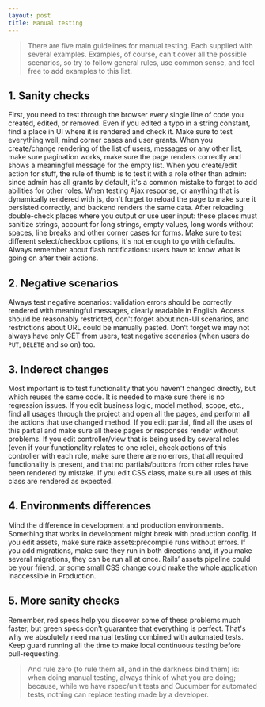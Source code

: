 ```yaml
---
layout: post
title: Manual testing
---
```


> There are five main guidelines for manual testing. Each supplied with several examples. Examples, of course, can't cover all the possible scenarios, so try to follow general rules, use common sense, and feel free to add examples to this list.

## 1. Sanity checks

First, you need to test through the browser every single line of code you created, edited, or removed. Even if you edited a typo in a string constant, find a place in UI where it is rendered and check it. Make sure to test everything well, mind corner cases and user grants. When you create/change rendering of the list of users, messages or any other list, make sure pagination works, make sure the page renders correctly and shows a meaningful message for the empty list. When you create/edit action for stuff, the rule of thumb is to test it with a role other than admin: since admin has all grants by default, it's a common mistake to forget to add abilities for other roles. When testing Ajax response, or anything that is dynamically rendered with js, don't forget to reload the page to make sure it persisted correctly, and backend renders the same data. After reloading double-check places where you output or use user input: these places must sanitize strings, account for long strings, empty values, long words without spaces, line breaks and other corner cases for forms. Make sure to test different select/checkbox options, it's not enough to go with defaults. Always remember about flash notifications: users have to know what is going on after their actions.

## 2. Negative scenarios

Always test negative scenarios: validation errors should be correctly rendered with meaningful messages, clearly readable in English. Access should be reasonably restricted, don't forget about non-UI scenarios, and restrictions about URL could be manually pasted. Don't forget we may not always have only GET from users, test negative scenarios (when users do `PUT`, `DELETE` and so on) too.

## 3. Inderect changes

Most important is to test functionality that you haven't changed directly, but which reuses the same code. It is needed to make sure there is no regression issues. If you edit business logic, model method, scope, etc., find all usages through the project and open all the pages, and perform all the actions that use changed method. If you edit partial, find all the uses of this partial and make sure all these pages or responses render without problems. If you edit controller/view that is being used by several roles (even if your functionality relates to one role), check actions of this controller with each role, make sure there are no errors, that all required functionality is present, and that no partials/buttons from other roles have been rendered by mistake. If you edit CSS class, make sure all uses of this class are rendered as expected.

## 4. Environments differences

Mind the difference in development and production environments. Something that works in development might break with production config. If you edit assets, make sure rake assets:precompile runs without errors. If you add migrations, make sure they run in both directions and, if you make several migrations, they can be run all at once. Rails’ assets pipeline could be your friend, or some small CSS change could make the whole application inaccessible in Production.

## 5. More sanity checks

Remember, red specs help you discover some of these problems much faster, but green specs don't guarantee that everything is perfect. That's why we absolutely need manual testing combined with automated tests. Keep guard running all the time to make local continuous testing before pull-requesting.

> And rule zero (to rule them all, and in the darkness bind them) is: when doing manual testing, always think of what you are doing; because, while we have rspec/unit tests and Cucumber for automated tests, nothing can replace testing made by a developer.
